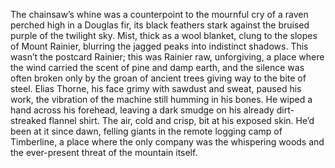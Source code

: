 The chainsaw’s whine was a counterpoint to the mournful cry of a raven perched high in a Douglas fir, its black feathers stark against the bruised purple of the twilight sky.  Mist, thick as a wool blanket, clung to the slopes of Mount Rainier, blurring the jagged peaks into indistinct shadows.  This wasn’t the postcard Rainier; this was Rainier raw, unforgiving, a place where the wind carried the scent of pine and damp earth, and the silence was often broken only by the groan of ancient trees giving way to the bite of steel.  Elias Thorne, his face grimy with sawdust and sweat, paused his work, the vibration of the machine still humming in his bones. He wiped a hand across his forehead, leaving a dark smudge on his already dirt-streaked flannel shirt.  The air, cold and crisp, bit at his exposed skin.  He’d been at it since dawn, felling giants in the remote logging camp of Timberline, a place where the only company was the whispering woods and the ever-present threat of the mountain itself.
